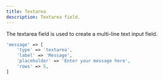 ```yaml
---
title: Textarea
description: Textarea field.
---
```


The textarea field is used to create a multi-line text input field.

```php
'message' => [
    'type' => 'textarea',
    'label' => 'Message',
    'placeholder' => 'Enter your message here',
    'rows' => 5,
]
```